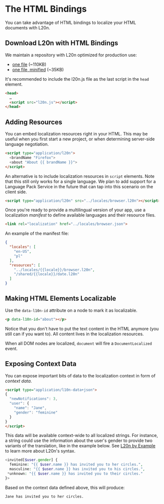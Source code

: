 The HTML Bindings
=================

You can take advantage of HTML bindings to localize your HTML documents 
with L20n.  


Download L20n with HTML Bindings
--------------------------------

We maintain a repository with L20n optimized for production use:

 - [one file](https://github.com/l20n/builds/blob/master/l20n.js) (~110KB)
 - [one file, minified](https://github.com/l20n/builds/blob/master/l20n.min.js) (~35KB)

It's recommended to include the l20n.js file as the last script in the `head` 
element.

```html
<head>
  …
  <script src="l20n.js"></script>
</head>
```


Adding Resources
----------------

You can embed localization resources right in your HTML.  This may be useful 
when you first start a new project, or when determining server-side language 
negotiation.

```html
<script type="application/l20n">
  <brandName "Firefox">
  <about "About {{ brandName }}">
</script>
```

An alternative is to include localization resources in `script` elements.  Note 
that this still only works for a single language.  We plan to add support for 
a Language Pack Service in the future that can tap into this scenario on the 
client side.

```html
<script type="application/l20n" src="../locales/browser.l20n"></script>
```

Once you're ready to provide a multilingual version of your app, use 
a localization *manifest* to define available languages and their resource 
files.

```html
<link rel="localization" href="../locales/browser.json">
```

An example of the manifest file:
    
```json
{
  "locales": [
    "en-US",
    "pl"
  ],
  "resources": [
    "../locales/{{locale}}/browser.l20n",
    "/shared/{{locale}}/date.l20n"
  ]
}
```

Making HTML Elements Localizable
--------------------------------

Use the `data-l10n-id` attribute on a node to mark it as localizable.

```html
<p data-l10n-id="about"></p>
```

Notice that you don't have to put the text content in the HTML anymore (you 
still can if you want to).  All content lives in the localization resources.

When all DOM nodes are localized, `document` will fire a `DocumentLocalized` 
event.

Exposing Context Data
---------------------

You can expose important bits of data to the localization context in form of 
*context data*.

```html
<script type="application/l10n-data+json">
{
  "newNotifications": 3,
  "user": {
    "name": "Jane",
    "gender": "feminine"
  }
}
</script>
```

This data will be available context-wide to all localized strings.  For 
instance, a string could use the information about the user's gender to provide 
two variants of the translation, like in the example below. See [L20n by 
Example][] to learn more about L20n's syntax. 

[L20n by Example]: http://l20n.org/learn/

```php
<invited[$user.gender] {
  feminine: "{{ $user.name }} has invited you to her circles.",
  masculine: "{{ $user.name }} has invited you to his circles.",
 *unknown: "{{ $user.name }} has invited you to their circles."
}>
```

Based on the context data defined above, this will produce:

    Jane has invited you to her circles.

